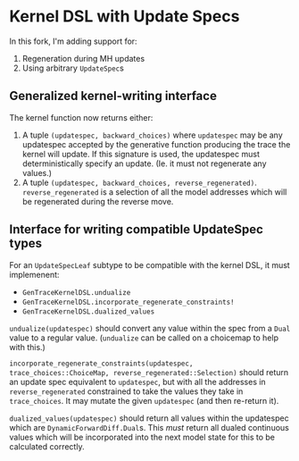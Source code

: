 # Kernel DSL with Update Specs

In this fork, I'm adding support for:
1. Regeneration during MH updates
2. Using arbitrary `UpdateSpec`s

## Generalized kernel-writing interface

The kernel function now returns either:
1. A tuple `(updatespec, backward_choices)` where `updatespec` may be any updatespec accepted by the generative function producing the trace the kernel will update.  If this signature is used, the updatespec must deterministically specify an update. (Ie. it must not regenerate any values.)
2. A tuple `(updatespec, backward_choices, reverse_regenerated)`.  `reverse_regenerated` is a selection of all the model addresses which will be regenerated during the reverse move.

## Interface for writing compatible UpdateSpec types

For an `UpdateSpecLeaf` subtype to be compatible with the kernel DSL, it must implemenent:
- `GenTraceKernelDSL.undualize`
- `GenTraceKernelDSL.incorporate_regenerate_constraints!`
- `GenTraceKernelDSL.dualized_values`

`undualize(updatespec)` should convert any value within the spec from a `Dual` value to a regular value.  (`undualize` can be
called on a choicemap to help with this.)

`incorporate_regenerate_constraints(updatespec, trace_choices::ChoiceMap, reverse_regenerated::Selection)` should return an update spec equivalent to
`updatespec`, but with all the addresses in `reverse_regenerated` constrained to take the values they take in `trace_choices`.
It may mutate the given `updatespec` (and then re-return it).

`dualized_values(updatespec)` should return all values within the updatespec which are `DynamicForwardDiff.Dual`s.  This *must* return all dualed continuous
values which will be incorporated into the next model state for this to be calculated correctly.